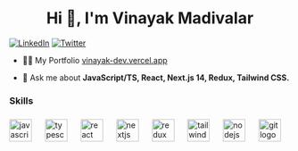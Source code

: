 <h1 align="center">Hi 👋, I'm Vinayak Madivalar</h1>


<p align="left"> 
  
  <a href="https://www.linkedin.com/in/vinayak-madivalar/"><img src="https://img.shields.io/badge/LinkedIn--green?labelColor=white&style=social&logo=linkedin&logoColor=blue" alt="LinkedIn" /></a>
  <a href="https://x.com/vinayakm45"><img src="https://img.shields.io/twitter/follow/vinayakm45?label=Twitter&style=social" alt="Twitter"></a>
  
</p>


- 👨‍💻 My Portfolio <a href="https://vinayak-dev.vercel.app/" target="blank">vinayak-dev.vercel.app</a>

- 💬 Ask me about **JavaScript/TS, React, Next.js 14, Redux, Tailwind CSS.**

###

<h3 align="left">Skills</h3>

###

<div align="left">
  <img src="https://cdn.jsdelivr.net/gh/devicons/devicon/icons/javascript/javascript-original.svg" height="40" alt="javascript logo"  />
  <img width="16" />
  <img src="https://cdn.jsdelivr.net/gh/devicons/devicon/icons/typescript/typescript-original.svg" height="40" alt="typescript logo"  />
  <img width="16" />
  <img src="https://cdn.jsdelivr.net/gh/devicons/devicon/icons/react/react-original.svg" height="40" alt="react logo"  />
  <img width="16" />
  <img src="https://cdn.jsdelivr.net/gh/devicons/devicon/icons/nextjs/nextjs-original.svg" height="40" alt="nextjs logo"  />
  <img width="16" />
  <img src="https://cdn.jsdelivr.net/gh/devicons/devicon/icons/redux/redux-original.svg" height="40" alt="redux logo"  />
  <img width="16" />
  <img src="https://cdn.simpleicons.org/tailwindcss/06B6D4" height="40" alt="tailwindcss logo"  />
  <img width="16" />
  <img src="https://cdn.simpleicons.org/nodedotjs/339933" height="40" alt="nodejs logo"  />
  <img width="16" />
  <img src="https://cdn.simpleicons.org/git/F05032" height="40" alt="git logo"  />
</div>

###


